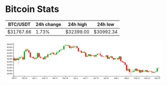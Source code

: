 # Bitcoin Stats

BTC/USDT|24h change|24h high|24h low|
|---|---|---|---|
|$31767.66|1.73%|$32399.00|$30992.34|

<img src="./chart.svg">
